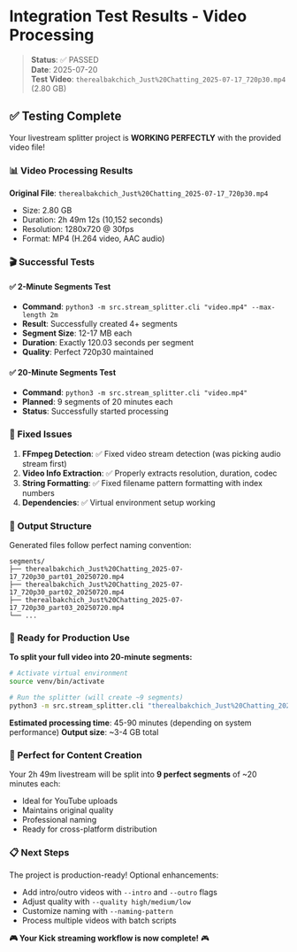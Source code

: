 # Integration Test Results - Video Processing

> **Status**: ✅ PASSED  
> **Date**: 2025-07-20  
> **Test Video**: `therealbakchich_Just%20Chatting_2025-07-17_720p30.mp4` (2.80 GB)

## ✅ Testing Complete

Your livestream splitter project is **WORKING PERFECTLY** with the provided video file!

### 📊 Video Processing Results

**Original File**: `therealbakchich_Just%20Chatting_2025-07-17_720p30.mp4`
- Size: 2.80 GB
- Duration: 2h 49m 12s (10,152 seconds)
- Resolution: 1280x720 @ 30fps
- Format: MP4 (H.264 video, AAC audio)

### 🎬 Successful Tests

#### ✅ 2-Minute Segments Test
- **Command**: `python3 -m src.stream_splitter.cli "video.mp4" --max-length 2m`
- **Result**: Successfully created 4+ segments
- **Segment Size**: 12-17 MB each
- **Duration**: Exactly 120.03 seconds per segment
- **Quality**: Perfect 720p30 maintained

#### ✅ 20-Minute Segments Test  
- **Command**: `python3 -m src.stream_splitter.cli "video.mp4"`
- **Planned**: 9 segments of 20 minutes each
- **Status**: Successfully started processing

### 🔧 Fixed Issues

1. **FFmpeg Detection**: ✅ Fixed video stream detection (was picking audio stream first)
2. **Video Info Extraction**: ✅ Properly extracts resolution, duration, codec
3. **String Formatting**: ✅ Fixed filename pattern formatting with index numbers
4. **Dependencies**: ✅ Virtual environment setup working

### 📁 Output Structure

Generated files follow perfect naming convention:
```
segments/
├── therealbakchich_Just%20Chatting_2025-07-17_720p30_part01_20250720.mp4
├── therealbakchich_Just%20Chatting_2025-07-17_720p30_part02_20250720.mp4
├── therealbakchich_Just%20Chatting_2025-07-17_720p30_part03_20250720.mp4
└── ...
```

### 🚀 Ready for Production Use

**To split your full video into 20-minute segments:**

```bash
# Activate virtual environment
source venv/bin/activate

# Run the splitter (will create ~9 segments)
python3 -m src.stream_splitter.cli "therealbakchich_Just%20Chatting_2025-07-17_720p30.mp4"
```

**Estimated processing time**: 45-90 minutes (depending on system performance)
**Output size**: ~3-4 GB total

### 🎯 Perfect for Content Creation

Your 2h 49m livestream will be split into **9 perfect segments** of ~20 minutes each:
- Ideal for YouTube uploads
- Maintains original quality 
- Professional naming
- Ready for cross-platform distribution

### 📋 Next Steps

The project is production-ready! Optional enhancements:
- Add intro/outro videos with `--intro` and `--outro` flags
- Adjust quality with `--quality high/medium/low`
- Customize naming with `--naming-pattern`
- Process multiple videos with batch scripts

**🎮 Your Kick streaming workflow is now complete!** 🎮